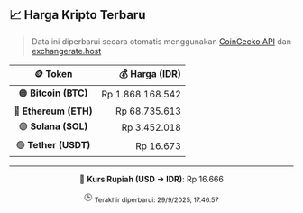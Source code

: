 

<!-- HARGA_KRIPTO -->
## 📈 Harga Kripto Terbaru

> Data ini diperbarui secara otomatis menggunakan [CoinGecko API](https://www.coingecko.com/) dan [exchangerate.host](https://exchangerate.host/)

<div align="center">

| 🪙 Token | 💰 Harga (IDR) |
|:------:|---------------:|
| 🟠 **Bitcoin (BTC)**   | Rp 1.868.168.542 |
| 🔵 **Ethereum (ETH)**  | Rp 68.735.613 |
| 🟣 **Solana (SOL)**    | Rp 3.452.018 |
| 🟢 **Tether (USDT)**   | Rp 16.673 |

---

💱 **Kurs Rupiah (USD → IDR)**: Rp 16.666

🕒 <sub>Terakhir diperbarui: 29/9/2025, 17.46.57</sub>

</div>
<!-- /HARGA_KRIPTO -->
